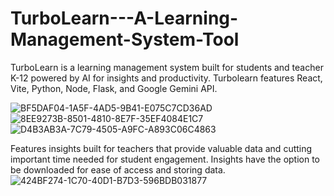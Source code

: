 # TurboLearn---A-Learning-Management-System-Tool
TurboLearn is a learning management system built for students and teacher K-12 powered by AI for insights and productivity.
Turbolearn features React, Vite, Python, Node, Flask, and Google Gemini API.



![BF5DAF04-1A5F-4AD5-9B41-E075C7CD36AD](https://github.com/user-attachments/assets/7dc78cec-ebe0-4733-9ff6-6bb693eb158d)
![8EE9273B-8501-4810-8E7F-35EF4084E1C7](https://github.com/user-attachments/assets/73071978-e2fa-49c4-ab28-c1ba941ef768)
![D4B3AB3A-7C79-4505-A9FC-A893C06C4863](https://github.com/user-attachments/assets/e3aadcba-ac9c-4196-9b97-ce0ba22b10ee)

Features insights built for teachers that provide valuable data and cutting important time needed for student engagement. Insights have the option to be downloaded for ease of access and storing data. 
![424BF274-1C70-40D1-B7D3-596BDB031877](https://github.com/user-attachments/assets/75f23be2-7caa-4db1-b2ac-4826112dc08a)
